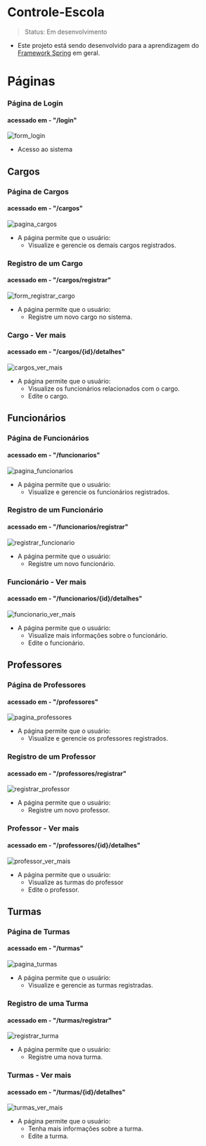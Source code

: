 # Controle-Escola
> Status: Em desenvolvimento
- Este projeto está sendo desenvolvido para a aprendizagem do <a href="https://spring.io/">Framework Spring</a> em geral.

# Páginas

<!-- ## Login -->

### Página de Login
#### acessado em - "/login"
![form_login](screenshots/form_login.png)
- Acesso ao sistema

## Cargos

### Página de Cargos
#### acessado em - "/cargos"
![pagina_cargos](screenshots/pagina_cargos.png)
- A página permite que o usuário:
  - Visualize e gerencie os demais cargos registrados.

### Registro de um Cargo
#### acessado em - "/cargos/registrar"
![form_registrar_cargo](screenshots/form_registrar_cargo.png)
- A página permite que o usuário:
  - Registre um novo cargo no sistema.

### Cargo - Ver mais
#### acessado em - "/cargos/{id}/detalhes"
![cargos_ver_mais](screenshots/cargos_ver_mais.png)
- A página permite que o usuário:
  - Visualize os funcionários relacionados com o cargo.
  - Edite o cargo.

## Funcionários

### Página de Funcionários
#### acessado em - "/funcionarios"
![pagina_funcionarios](screenshots/pagina_funcionarios.png)
- A página permite que o usuário:
  - Visualize e gerencie os funcionários registrados.

### Registro de um Funcionário
#### acessado em - "/funcionarios/registrar"
![registrar_funcionario](screenshots/registrar_funcionario.png)
- A página permite que o usuário:
  - Registre um novo funcionário.

### Funcionário - Ver mais
#### acessado em - "/funcionarios/{id}/detalhes"
![funcionario_ver_mais](screenshots/funcionario_ver_mais.png)
- A página permite que o usuário:
  - Visualize mais informações sobre o funcionário.
  - Edite o funcionário.

## Professores

### Página de Professores
#### acessado em - "/professores"
![pagina_professores](screenshots/pagina_professores.png)
- A página permite que o usuário:
  - Visualize e gerencie os professores registrados.

### Registro de um Professor
#### acessado em - "/professores/registrar"
![registrar_professor](screenshots/registrar_professor.png)
- A página permite que o usuário:
  - Registre um novo professor.

### Professor - Ver mais
#### acessado em - "/professores/{id}/detalhes"
![professor_ver_mais](screenshots/professor_ver_mais.png)
- A página permite que o usuário:
  - Visualize as turmas do professor
  - Edite o professor.

## Turmas

### Página de Turmas
#### acessado em - "/turmas"
![pagina_turmas](screenshots/pagina_turmas.png)
- A página permite que o usuário:
  - Visualize e gerencie as turmas registradas.

### Registro de uma Turma
#### acessado em - "/turmas/registrar"
![registrar_turma](screenshots/registrar_turma.png)
- A página permite que o usuário:
  - Registre uma nova turma.

### Turmas - Ver mais
#### acessado em - "/turmas/{id}/detalhes"
![turmas_ver_mais](screenshots/turmas_ver_mais.png)
- A página permite que o usuário:
  - Tenha mais informações sobre a turma.
  - Edite a turma.
